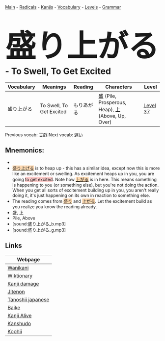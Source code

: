 <style> bigfont {font-size: 100px}</style>
[Main](../README.md) -
[Radicals](../radicals.md) -
[Kanjis](../kanjis.md) -
[Vocabulary](../vocabulary.md) -
[Levels](../levels.md) -
[Grammar](../grammar.md)
# <bigfont> 盛り上がる</bigfont> - To Swell, To Get Excited 

| Vocabulary | Meanings | Reading | Characters | Level |
| --- | --- | --- | --- | --- |
| 盛り上がる | To Swell, To Get Excited | もりあがる |  [盛](../kanjis/盛.md) (Pile, Prosperous, Heap), [上](../kanjis/上.md) (Above, Up, Over) | [Level 37](../levels/wk_level37.md) |

Previous vocab: [甘酢](甘酢.md) Next vocab: [遅い](遅い.md) 

## Mnemonics:

* 
* <span style="background-color:#fed8b1"> [盛り上げる]([盛り](https://jisho.org/search/盛り)上げる)</span> is to heap up - this has a similar idea, except now this is more like an excitement or swelling. As excitement heaps up in you, you are going <span style="background-color:#ffcccb"> to get excited</span>. Note how <span style="background-color:#fed8b1"> [上がる](https://jisho.org/search/上がる)</span> is in here. This means something is happening to you (or something else), but you're not doing the action. When you get all sorts of excitement building up in you, you aren't really doing it, it's just happening on its own in reaction to something else.
* The reading comes from <span style="background-color:#fed8b1"> [盛り](https://jisho.org/search/盛り)</span> and <span style="background-color:#fed8b1"> [上がる](https://jisho.org/search/上がる)</span>. Let the excitement build as you realize you know the reading already.
* 盛, 上
* Pile, Above
* [sound:盛り上がる_b.mp3]
* [sound:盛り上がる_g.mp3]


## Links 

| Webpage |
| --- |
| [Wanikani          ](https://www.wanikani.com/kanji/盛り上がる) |
| [Wiktionary        ](https://en.wiktionary.org/wiki/盛り上がる) |
| [Kanji damage      ](http://www.kanjidamage.com/kanji/search?utf8=✓&q=盛り上がる) |
| [Jitenon           ](https://jitenon.com/kanji/盛り上がる) |
| [Tanoshii japanese ](https://www.tanoshiijapanese.com/dictionary/kanji.cfm?k=盛り上がる) |
| [Baike             ](https://baike.baidu.com/item/盛り上がる) |
| [Kanji Alive       ](https://app.kanjialive.com/盛り上がる) |
| [Kanshudo          ](https://www.kanshudo.com/searchmn?q=盛り上がる) |
| [Koohii            ](https://kanji.koohii.com/study/kanji/盛り上がる) |
